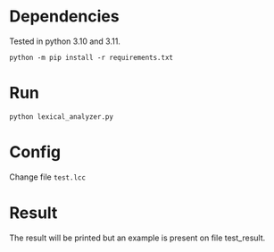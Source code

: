 # Dependencies
Tested in python 3.10 and 3.11.

`python -m pip install -r requirements.txt`

# Run
`python lexical_analyzer.py`

# Config

Change file `test.lcc`

# Result

The result will be printed but an example is present on file test_result.